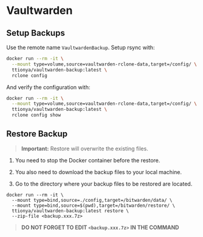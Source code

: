 # Vaultwarden

## Setup Backups

Use the remote name `VaultwardenBackup`. Setup rsync with:

```bash
docker run --rm -it \
  --mount type=volume,source=vaultwarden-rclone-data,target=/config/ \
  ttionya/vaultwarden-backup:latest \
  rclone config
```

And verify the configuration with:

```bash
docker run --rm -it \
  --mount type=volume,source=vaultwarden-rclone-data,target=/config/ \
  ttionya/vaultwarden-backup:latest \
  rclone config show
```

## Restore Backup

> **Important:** Restore will overwrite the existing files.

1. You need to stop the Docker container before the restore.

2. You also need to download the backup files to your local machine.

3. Go to the directory where your backup files to be restored are located.

```shell
docker run --rm -it \
  --mount type=bind,source=./config,target=/bitwarden/data/ \
  --mount type=bind,source=$(pwd),target=/bitwarden/restore/ \
  ttionya/vaultwarden-backup:latest restore \
  --zip-file <backup.xxx.7z>
```

> **DO NOT FORGET TO EDIT `<backup.xxx.7z>` IN THE COMMAND**
